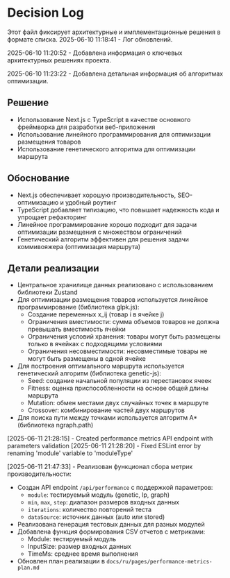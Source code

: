 # Decision Log

Этот файл фиксирует архитектурные и имплементационные решения в формате списка.
2025-06-10 11:18:41 - Лог обновлений.

2025-06-10 11:20:52 - Добавлена информация о ключевых архитектурных решениях проекта.

2025-06-10 11:23:22 - Добавлена детальная информация об алгоритмах оптимизации.

## Решение

- Использование Next.js с TypeScript в качестве основного фреймворка для разработки веб-приложения
- Использование линейного программирования для оптимизации размещения товаров
- Использование генетического алгоритма для оптимизации маршрута

## Обоснование

- Next.js обеспечивает хорошую производительность, SEO-оптимизацию и удобный роутинг
- TypeScript добавляет типизацию, что повышает надежность кода и упрощает рефакторинг
- Линейное программирование хорошо подходит для задачи оптимизации размещения с множеством ограничений
- Генетический алгоритм эффективен для решения задачи коммивояжера (оптимизация маршрута)

## Детали реализации

- Центральное хранилище данных реализовано с использованием библиотеки Zustand
- Для оптимизации размещения товаров используется линейное программирование (библиотека glpk.js):
  - Создание переменных x_ij (товар i в ячейке j)
  - Ограничения вместимости: сумма объемов товаров не должна превышать вместимость ячейки
  - Ограничения условий хранения: товары могут быть размещены только в ячейках с подходящими условиями
  - Ограничения несовместимости: несовместимые товары не могут быть размещены в одной ячейке
- Для построения оптимального маршрута используется генетический алгоритм (библиотека genetic-js):
  - Seed: создание начальной популяции из перестановок ячеек
  - Fitness: оценка приспособленности на основе общей длины маршрута
  - Mutation: обмен местами двух случайных точек в маршруте
  - Crossover: комбинирование частей двух маршрутов
- Для поиска пути между точками используется алгоритм A\* (библиотека ngraph.path)

[2025-06-11 21:28:15] - Created performance metrics API endpoint with parameters validation
[2025-06-11 21:28:20] - Fixed ESLint error by renaming 'module' variable to 'moduleType'

[2025-06-11 21:47:33] - Реализован функционал сбора метрик производительности:

- Создан API endpoint `/api/performance` с поддержкой параметров:
  - `module`: тестируемый модуль (genetic, lp, graph)
  - `min`, `max`, `step`: диапазон размеров входных данных
  - `iterations`: количество повторений теста
  - `dataSource`: источник данных (auto или stored)
- Реализована генерация тестовых данных для разных модулей
- Добавлена функция формирования CSV отчетов с метриками:
  - Module: тестируемый модуль
  - InputSize: размер входных данных
  - TimeMs: среднее время выполнения
- Обновлен план реализации в `docs/ru/pages/performance-metrics-plan.md`
